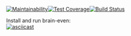 [![Maintainability](https://api.codeclimate.com/v1/badges/c3d2cbf07d29c8a53ed2/maintainability)](https://codeclimate.com/github/aamanunin/project-lvl1-s438/maintainability)[![Test Coverage](https://api.codeclimate.com/v1/badges/c3d2cbf07d29c8a53ed2/test_coverage)](https://codeclimate.com/github/aamanunin/project-lvl1-s438/test_coverage)[![Build Status](https://travis-ci.org/aamanunin/project-lvl1-s438.svg?branch=master)](https://travis-ci.org/aamanunin/project-lvl1-s438)

Install and run brain-even:  
[![asciicast](https://asciinema.org/a/c6e81hSP9sfgQe9HLsVvp0o0P.svg)](https://asciinema.org/a/c6e81hSP9sfgQe9HLsVvp0o0P)